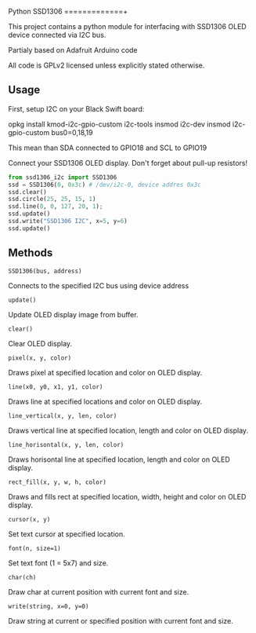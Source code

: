 Python SSD1306
=============+

This project contains a python module for interfacing with SSD1306 OLED device connected via I2C bus.

Partialy based on Adafruit Arduino code

All code is GPLv2 licensed unless explicitly stated otherwise.

Usage
-----

First, setup I2C on your Black Swift board:

opkg install kmod-i2c-gpio-custom i2c-tools
insmod i2c-dev
insmod i2c-gpio-custom bus0=0,18,19

This mean than SDA connected to GPIO18 and SCL to GPIO19

Connect your SSD1306 OLED display. Don't forget about pull-up resistors!

```python
from ssd1306_i2c import SSD1306
ssd = SSD1306(0, 0x3c) # /dev/i2c-0, device addres 0x3c
ssd.clear()
ssd.circle(25, 25, 15, 1)
ssd.line(0, 0, 127, 20, 1);
ssd.update()
ssd.write("SSD1306 I2C", x=5, y=6)
ssd.update()
```


Methods
-------

    SSD1306(bus, address)

Connects to the specified I2C bus using device address

    update()

Update OLED display image from buffer.

    clear()

Clear OLED display.

    pixel(x, y, color)

Draws pixel at specified location and color on OLED display.

    line(x0, y0, x1, y1, color)

Draws line at specified locations and color on OLED display.

    line_vertical(x, y, len, color)

Draws vertical line at specified location, length and color on OLED display.

    line_horisontal(x, y, len, color)

Draws horisontal line at specified location, length and color on OLED display.

    rect_fill(x, y, w, h, color)

Draws and fills rect at specified location, width, height and color on OLED display.

    cursor(x, y)

Set text cursor at specified location.

    font(n, size=1)

Set text font (1 = 5x7) and size.

    char(ch)

Draw char at current position with current font and size.

    write(string, x=0, y=0)

Draw string at current or specified position with current font and size.
